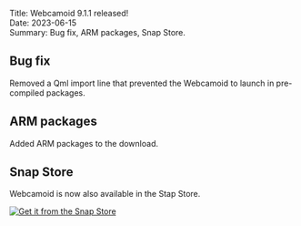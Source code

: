 Title: Webcamoid 9.1.1 released!  
Date: 2023-06-15  
Summary: Bug fix, ARM packages, Snap Store.  

## Bug fix

Removed a Qml import line that prevented the Webcamoid to launch in pre-compiled packages.

## ARM packages

Added ARM packages to the download.

## Snap Store

Webcamoid is now also available in the Stap Store.

<a href="https://snapcraft.io/webcamoid">
  <img alt="Get it from the Snap Store" src="https://snapcraft.io/static/images/badges/en/snap-store-black.svg" />
</a>
